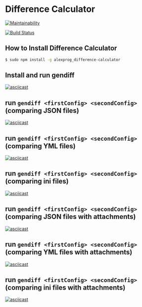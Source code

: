 # Difference Calculator

[![Maintainability](https://api.codeclimate.com/v1/badges/8307aa0b02f534b8a21e/maintainability)](https://codeclimate.com/github/Alex91russ/project-lvl2-s487/maintainability)

[![Build Status](https://travis-ci.org/Alex91russ/project-lvl2-s487.svg?branch=master)](https://travis-ci.org/Alex91russ/project-lvl2-s487)

## How to Install Difference Calculator

  ```sh
  $ sudo npm install -g alexprog_difference-calculator
  ```

## Install and run gendiff

[![asciicast](https://asciinema.org/a/zAnnbKbdjbKG9ZXAh0DlXS3n0.svg)](https://asciinema.org/a/zAnnbKbdjbKG9ZXAh0DlXS3n0)

## run `gendiff <firstConfig> <secondConfig>` (comparing JSON files)

[![asciicast](https://asciinema.org/a/tLzDfjGMdDfy6aMizIV03V58R.svg)](https://asciinema.org/a/tLzDfjGMdDfy6aMizIV03V58R)

## run `gendiff <firstConfig> <secondConfig>` (comparing YML files)

[![asciicast](https://asciinema.org/a/lyJqET1bL8oORPNbEmaTJTDc6.svg)](https://asciinema.org/a/lyJqET1bL8oORPNbEmaTJTDc6)

## run `gendiff <firstConfig> <secondConfig>` (comparing ini files)

[![asciicast](https://asciinema.org/a/KlJ3x8YNTBBfbVIU4WB9zcIhX.svg)](https://asciinema.org/a/KlJ3x8YNTBBfbVIU4WB9zcIhX)

## run `gendiff <firstConfig> <secondConfig>` (comparing JSON files with attachments)

[![asciicast](https://asciinema.org/a/JGjF6rTNnW8x8edH2vTINIVgL.svg)](https://asciinema.org/a/JGjF6rTNnW8x8edH2vTINIVgL)

## run `gendiff <firstConfig> <secondConfig>` (comparing YML files with attachments)

[![asciicast](https://asciinema.org/a/9o7PDtuwselPI8mutb1qBdNGG.svg)](https://asciinema.org/a/9o7PDtuwselPI8mutb1qBdNGG)

## run `gendiff <firstConfig> <secondConfig>` (comparing ini files with attachments)

[![asciicast](https://asciinema.org/a/EVpbii0JfCiZJJMUx2e0ekJDV.svg)](https://asciinema.org/a/EVpbii0JfCiZJJMUx2e0ekJDV)